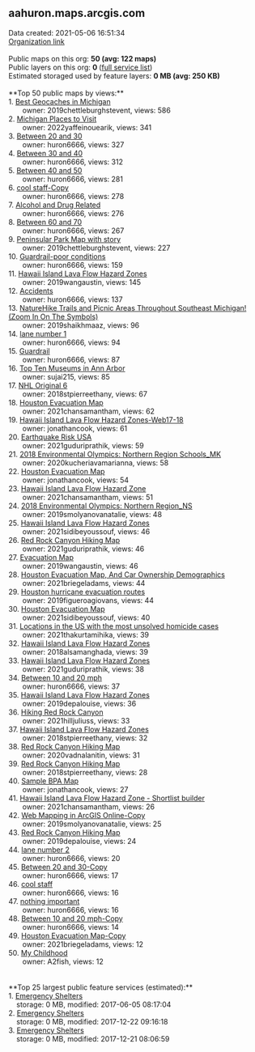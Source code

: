 <h2>aahuron.maps.arcgis.com</h2> Data created: 2021-05-06 16:51:34 <br /><a target='new' href='https://aahuron.maps.arcgis.com'>Organization link</a><br /><br />Public maps on this org: <b>50 (avg: 122 maps)</b><br />Public layers on this org: <b>0 </b>(<a target='new' href='https://services.arcgis.com/c8Ej3BuQXuGKiO5E/ArcGIS/rest/services'>full service list</a>)<br />Estimated storaged used by feature layers: <b>0 MB (avg: 250 KB)</b><br /><br />**Top 50 public maps by views:**<br />  1. <a target='new' href='https://www.arcgis.com/home/item.html?id=2caf2489d2ca4579a37bfc8888df906f'>Best Geocaches in Michigan</a> <br />  &nbsp;&nbsp;&nbsp;&nbsp; &nbsp;&nbsp;owner: 2019chettleburghstevent, views: 586<br />  2. <a target='new' href='https://www.arcgis.com/home/item.html?id=6851aab5c8484188a0a531d81e21ae55'>Michigan Places to Visit</a> <br />  &nbsp;&nbsp;&nbsp;&nbsp; &nbsp;&nbsp;owner: 2022yaffeinouearik, views: 341<br />  3. <a target='new' href='https://www.arcgis.com/home/item.html?id=ebec3b9932b949b8899d37c48abe525d'>Between 20 and 30</a> <br />  &nbsp;&nbsp;&nbsp;&nbsp; &nbsp;&nbsp;owner: huron6666, views: 327<br />  4. <a target='new' href='https://www.arcgis.com/home/item.html?id=908cd3106a8b4a9a95db745be1e6c13d'>Between 30 and 40</a> <br />  &nbsp;&nbsp;&nbsp;&nbsp; &nbsp;&nbsp;owner: huron6666, views: 312<br />  5. <a target='new' href='https://www.arcgis.com/home/item.html?id=4d2ed0e0bd8146b2b183eeec99a91e25'>Between 40 and 50</a> <br />  &nbsp;&nbsp;&nbsp;&nbsp; &nbsp;&nbsp;owner: huron6666, views: 281<br />  6. <a target='new' href='https://www.arcgis.com/home/item.html?id=f2a8721732f04a3a96ee7680e7bab0eb'>cool staff-Copy</a> <br />  &nbsp;&nbsp;&nbsp;&nbsp; &nbsp;&nbsp;owner: huron6666, views: 278<br />  7. <a target='new' href='https://www.arcgis.com/home/item.html?id=a9bb30c9fdd74b35b4ab5cb8b7e954c3'>Alcohol and Drug Related</a> <br />  &nbsp;&nbsp;&nbsp;&nbsp; &nbsp;&nbsp;owner: huron6666, views: 276<br />  8. <a target='new' href='https://www.arcgis.com/home/item.html?id=0726c7f8f0494973b6143713c29db370'>Between 60 and 70</a> <br />  &nbsp;&nbsp;&nbsp;&nbsp; &nbsp;&nbsp;owner: huron6666, views: 267<br />  9. <a target='new' href='https://www.arcgis.com/home/item.html?id=b06f71b557bd4c6cb556394159c9deab'>Peninsular Park Map with story</a> <br />  &nbsp;&nbsp;&nbsp;&nbsp; &nbsp;&nbsp;owner: 2019chettleburghstevent, views: 227<br />  10. <a target='new' href='https://www.arcgis.com/home/item.html?id=de46b934fb9f48fea676ee630f64b134'>Guardrail-poor conditions</a> <br />  &nbsp;&nbsp;&nbsp;&nbsp; &nbsp;&nbsp;owner: huron6666, views: 159<br />  11. <a target='new' href='https://www.arcgis.com/home/item.html?id=97db5545b36e45d799ce266b7b341d1c'>Hawaii Island Lava Flow Hazard Zones</a> <br />  &nbsp;&nbsp;&nbsp;&nbsp; &nbsp;&nbsp;owner: 2019wangaustin, views: 145<br />  12. <a target='new' href='https://www.arcgis.com/home/item.html?id=3db1b9a14a534925863ed58d1db17cad'>Accidents</a> <br />  &nbsp;&nbsp;&nbsp;&nbsp; &nbsp;&nbsp;owner: huron6666, views: 137<br />  13. <a target='new' href='https://www.arcgis.com/home/item.html?id=3f87d4b932fe46598207702c45745232'>NatureHike Trails and Picnic Areas Throughout Southeast Michigan! (Zoom In On The Symbols)</a> <br />  &nbsp;&nbsp;&nbsp;&nbsp; &nbsp;&nbsp;owner: 2019shaikhmaaz, views: 96<br />  14. <a target='new' href='https://www.arcgis.com/home/item.html?id=5dccb7306a484e9e8a94c2ca5c59232e'>lane number 1</a> <br />  &nbsp;&nbsp;&nbsp;&nbsp; &nbsp;&nbsp;owner: huron6666, views: 94<br />  15. <a target='new' href='https://www.arcgis.com/home/item.html?id=78ce1487977841429970c56bb0006c37'>Guardrail</a> <br />  &nbsp;&nbsp;&nbsp;&nbsp; &nbsp;&nbsp;owner: huron6666, views: 87<br />  16. <a target='new' href='https://www.arcgis.com/home/item.html?id=ede88c3f8aaa46c582b292a37b337e8b'>Top Ten Museums in Ann Arbor</a> <br />  &nbsp;&nbsp;&nbsp;&nbsp; &nbsp;&nbsp;owner: sujai215, views: 85<br />  17. <a target='new' href='https://www.arcgis.com/home/item.html?id=3fd7c2572f194a458c495bcdf04111b3'>NHL Original 6</a> <br />  &nbsp;&nbsp;&nbsp;&nbsp; &nbsp;&nbsp;owner: 2018stpierreethany, views: 67<br />  18. <a target='new' href='https://www.arcgis.com/home/item.html?id=3362333589c84971b0434e1622510a05'>Houston Evacuation Map</a> <br />  &nbsp;&nbsp;&nbsp;&nbsp; &nbsp;&nbsp;owner: 2021chansamantham, views: 62<br />  19. <a target='new' href='https://www.arcgis.com/home/item.html?id=025b5fd33ad7488d920009bef7534988'>Hawaii Island Lava Flow Hazard Zones-Web17-18</a> <br />  &nbsp;&nbsp;&nbsp;&nbsp; &nbsp;&nbsp;owner: jonathancook, views: 61<br />  20. <a target='new' href='https://www.arcgis.com/home/item.html?id=a029f1340aa84a31823db6074307d94d'>Earthquake Risk USA</a> <br />  &nbsp;&nbsp;&nbsp;&nbsp; &nbsp;&nbsp;owner: 2021guduriprathik, views: 59<br />  21. <a target='new' href='https://www.arcgis.com/home/item.html?id=69e3702b1de94228b6ab9681a1839e02'>2018 Environmental Olympics: Northern Region Schools_MK</a> <br />  &nbsp;&nbsp;&nbsp;&nbsp; &nbsp;&nbsp;owner: 2020kucheriavamarianna, views: 58<br />  22. <a target='new' href='https://www.arcgis.com/home/item.html?id=2b01b8b5146047b29346b29631f40946'>Houston Evacuation Map</a> <br />  &nbsp;&nbsp;&nbsp;&nbsp; &nbsp;&nbsp;owner: jonathancook, views: 54<br />  23. <a target='new' href='https://www.arcgis.com/home/item.html?id=1c44d9e66ca342c7800078751d981608'>Hawaii Island Lava Flow Hazard Zone</a> <br />  &nbsp;&nbsp;&nbsp;&nbsp; &nbsp;&nbsp;owner: 2021chansamantham, views: 51<br />  24. <a target='new' href='https://www.arcgis.com/home/item.html?id=6b2f133d871b457783979934985817f5'>2018 Environmental Olympics: Northern Region_NS</a> <br />  &nbsp;&nbsp;&nbsp;&nbsp; &nbsp;&nbsp;owner: 2019smolyanovanatalie, views: 48<br />  25. <a target='new' href='https://www.arcgis.com/home/item.html?id=10f7db0e91ca4c1ca6b9ad10aeccb512'>Hawaii Island Lava Flow Hazard Zones</a> <br />  &nbsp;&nbsp;&nbsp;&nbsp; &nbsp;&nbsp;owner: 2021sidibeyoussouf, views: 46<br />  26. <a target='new' href='https://www.arcgis.com/home/item.html?id=ec1221b83f9d4e69bda68536fa140027'>Red Rock Canyon Hiking Map</a> <br />  &nbsp;&nbsp;&nbsp;&nbsp; &nbsp;&nbsp;owner: 2021guduriprathik, views: 46<br />  27. <a target='new' href='https://www.arcgis.com/home/item.html?id=a09e7312fd104281946c2c47fda0b338'>Evacuation Map</a> <br />  &nbsp;&nbsp;&nbsp;&nbsp; &nbsp;&nbsp;owner: 2019wangaustin, views: 46<br />  28. <a target='new' href='https://www.arcgis.com/home/item.html?id=9d6692807f3443278699d2997b93c570'>Houston Evacuation Map, And Car Ownership Demographics</a> <br />  &nbsp;&nbsp;&nbsp;&nbsp; &nbsp;&nbsp;owner: 2021briegeladams, views: 44<br />  29. <a target='new' href='https://www.arcgis.com/home/item.html?id=ef020d403ec349bd9389adeb7264e913'>Houston hurricane evacuation routes</a> <br />  &nbsp;&nbsp;&nbsp;&nbsp; &nbsp;&nbsp;owner: 2019figueroagiovans, views: 44<br />  30. <a target='new' href='https://www.arcgis.com/home/item.html?id=760fbf2b89884f8a9d1345a18ed0eb93'>Houston Evacuation Map</a> <br />  &nbsp;&nbsp;&nbsp;&nbsp; &nbsp;&nbsp;owner: 2021sidibeyoussouf, views: 40<br />  31. <a target='new' href='https://www.arcgis.com/home/item.html?id=e1e1574bd1cd42c190dc53c3e85b48ff'>Locations in the US with the most unsolved homicide cases</a> <br />  &nbsp;&nbsp;&nbsp;&nbsp; &nbsp;&nbsp;owner: 2021thakurtamihika, views: 39<br />  32. <a target='new' href='https://www.arcgis.com/home/item.html?id=1ce91a15db2d407485c349ff8508d32c'>Hawaii Island Lava Flow Hazard Zones</a> <br />  &nbsp;&nbsp;&nbsp;&nbsp; &nbsp;&nbsp;owner: 2018alsamanghada, views: 39<br />  33. <a target='new' href='https://www.arcgis.com/home/item.html?id=cc51dae492724d96952bdf1c44b63a78'>Hawaii Island Lava Flow Hazard Zones</a> <br />  &nbsp;&nbsp;&nbsp;&nbsp; &nbsp;&nbsp;owner: 2021guduriprathik, views: 38<br />  34. <a target='new' href='https://www.arcgis.com/home/item.html?id=2e6218030bdb425990ce7e4db7ef9900'>Between 10 and 20 mph</a> <br />  &nbsp;&nbsp;&nbsp;&nbsp; &nbsp;&nbsp;owner: huron6666, views: 37<br />  35. <a target='new' href='https://www.arcgis.com/home/item.html?id=1fe1f65f9719404683e2e6b407119f9f'>Hawaii Island Lava Flow Hazard Zones</a> <br />  &nbsp;&nbsp;&nbsp;&nbsp; &nbsp;&nbsp;owner: 2019depalouise, views: 36<br />  36. <a target='new' href='https://www.arcgis.com/home/item.html?id=e96301bdf13b4890a3a9de22e91402b3'>Hiking Red Rock Canyon</a> <br />  &nbsp;&nbsp;&nbsp;&nbsp; &nbsp;&nbsp;owner: 2021hilljuliuss, views: 33<br />  37. <a target='new' href='https://www.arcgis.com/home/item.html?id=c8a666b3cdc4484aa3dd51b6630afdf7'>Hawaii Island Lava Flow Hazard Zones</a> <br />  &nbsp;&nbsp;&nbsp;&nbsp; &nbsp;&nbsp;owner: 2018stpierreethany, views: 32<br />  38. <a target='new' href='https://www.arcgis.com/home/item.html?id=9c27069d11d54ab89ea2a5b8337e0699'>Red Rock Canyon Hiking Map</a> <br />  &nbsp;&nbsp;&nbsp;&nbsp; &nbsp;&nbsp;owner: 2020vadnalanitin, views: 31<br />  39. <a target='new' href='https://www.arcgis.com/home/item.html?id=b1dfcdc869574e29aa85eb2e1f032f76'>Red Rock Canyon Hiking Map</a> <br />  &nbsp;&nbsp;&nbsp;&nbsp; &nbsp;&nbsp;owner: 2018stpierreethany, views: 28<br />  40. <a target='new' href='https://www.arcgis.com/home/item.html?id=ecc819e2383e46b1a8f1b9552ba0b959'>Sample BPA Map</a> <br />  &nbsp;&nbsp;&nbsp;&nbsp; &nbsp;&nbsp;owner: jonathancook, views: 27<br />  41. <a target='new' href='https://www.arcgis.com/home/item.html?id=bb7a08e1b379476baafa69d526a436ac'>Hawaii Island Lava Flow Hazard Zone - Shortlist builder</a> <br />  &nbsp;&nbsp;&nbsp;&nbsp; &nbsp;&nbsp;owner: 2021chansamantham, views: 26<br />  42. <a target='new' href='https://www.arcgis.com/home/item.html?id=81da410fa1174a1088fe18654992f995'>Web Mapping in ArcGIS Online-Copy</a> <br />  &nbsp;&nbsp;&nbsp;&nbsp; &nbsp;&nbsp;owner: 2019smolyanovanatalie, views: 25<br />  43. <a target='new' href='https://www.arcgis.com/home/item.html?id=4a63da1916334aa5b247452d63c4b943'>Red Rock Canyon Hiking Map</a> <br />  &nbsp;&nbsp;&nbsp;&nbsp; &nbsp;&nbsp;owner: 2019depalouise, views: 24<br />  44. <a target='new' href='https://www.arcgis.com/home/item.html?id=a52ac4c789a94a348a9c5c36567122b3'>lane number 2</a> <br />  &nbsp;&nbsp;&nbsp;&nbsp; &nbsp;&nbsp;owner: huron6666, views: 20<br />  45. <a target='new' href='https://www.arcgis.com/home/item.html?id=0a4669d2e09e448aa3a95c93b9a79dda'>Between 20 and 30-Copy</a> <br />  &nbsp;&nbsp;&nbsp;&nbsp; &nbsp;&nbsp;owner: huron6666, views: 17<br />  46. <a target='new' href='https://www.arcgis.com/home/item.html?id=2bf8a35d127244af820a8301b8f614a2'>cool staff</a> <br />  &nbsp;&nbsp;&nbsp;&nbsp; &nbsp;&nbsp;owner: huron6666, views: 16<br />  47. <a target='new' href='https://www.arcgis.com/home/item.html?id=83675698bc9a4b40a00330e9addac52a'>nothing important</a> <br />  &nbsp;&nbsp;&nbsp;&nbsp; &nbsp;&nbsp;owner: huron6666, views: 16<br />  48. <a target='new' href='https://www.arcgis.com/home/item.html?id=1b954429ffd04b8abdd5ce6c75add558'>Between 10 and 20 mph-Copy</a> <br />  &nbsp;&nbsp;&nbsp;&nbsp; &nbsp;&nbsp;owner: huron6666, views: 14<br />  49. <a target='new' href='https://www.arcgis.com/home/item.html?id=1b078dbb764d42af8edd0373fe138d69'>Houston Evacuation Map-Copy</a> <br />  &nbsp;&nbsp;&nbsp;&nbsp; &nbsp;&nbsp;owner: 2021briegeladams, views: 12<br />  50. <a target='new' href='https://www.arcgis.com/home/item.html?id=d83319be0ddc4be4abce78a3d1208ce8'>My Childhood</a> <br />  &nbsp;&nbsp;&nbsp;&nbsp; &nbsp;&nbsp;owner: A2fish, views: 12<br /><br /><br />**Top 25 largest public feature services (estimated):**<br /> 1. <a target='new' href='https://www.arcgis.com/home/item.html?id=47141f4863f54870976e2ef6381bc448'>Emergency Shelters</a><br /> &nbsp;&nbsp;&nbsp;&nbsp;storage: 0 MB, modified: 2017-06-05 08:17:04<br /> 2. <a target='new' href='https://www.arcgis.com/home/item.html?id=6ab1916411744de7bb3c9eedde69c874'>Emergency Shelters</a><br /> &nbsp;&nbsp;&nbsp;&nbsp;storage: 0 MB, modified: 2017-12-22 09:16:18<br /> 3. <a target='new' href='https://www.arcgis.com/home/item.html?id=6b75ed157b034423a5f2319d2f907747'>Emergency Shelters</a><br /> &nbsp;&nbsp;&nbsp;&nbsp;storage: 0 MB, modified: 2017-12-21 08:06:59<br />